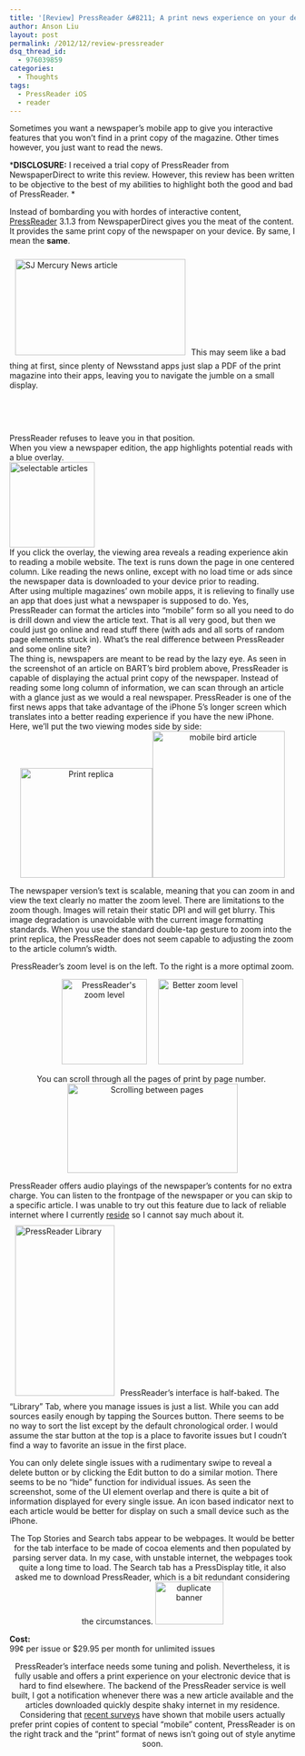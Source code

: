 ```yaml
---
title: '[Review] PressReader &#8211; A print news experience on your device'
author: Anson Liu
layout: post
permalink: /2012/12/review-pressreader
dsq_thread_id:
  - 976039859
categories:
  - Thoughts
tags:
  - PressReader iOS
  - reader
---
```

Sometimes you want a newspaper&#8217;s mobile app to give you interactive features that you won&#8217;t find in a print copy of the magazine. Other times however, you just want to read the news.

***DISCLOSURE:** I received a trial copy of PressReader from NewspaperDirect to write this review. However, this review has been written to be objective to the best of my abilities to highlight both the good and bad of PressReader. *

Instead of bombarding you with hordes of interactive content, <a href="http://www.pressreader.com/" target="_blank">PressReader</a> 3.1.3 from NewspaperDirect gives you the meat of the content. It provides the same print copy of the newspaper on your device. By same, I mean the **same**.

<div style="height: auto; display: block;">
  <img class="size-medium wp-image-2317 alignleft" style="padding: 10px;" alt="SJ Mercury News article" src="https://ansonliu.com/wp-content/uploads/2012/12/sample-article-300x169.png" width="300" height="169" />This may seem like a bad thing at first, since plenty of Newsstand apps just slap a PDF of the print magazine into their apps, leaving you to navigate the jumble on a small display.
</div>

&nbsp;

&nbsp;

<div style="height: auto; display: block;">
  PressReader refuses to leave you in that position. <center>
    <!--more-->
  </center>When you view a newspaper edition, the app highlights potential reads with a blue overlay.
</div>

<div style="height: auto; display: block;">
</div>

<div style="height: auto; display: block;">
  <img class="size-thumbnail wp-image-2321 alignleft" alt="selectable articles" src="https://ansonliu.com/wp-content/uploads/2012/12/selectable-articles-150x150.jpg" width="150" height="150" />
</div>

<div style="height: auto; display: block;">
  If you click the overlay, the viewing area reveals a reading experience akin to reading a mobile website. The text is runs down the page in one centered column. Like reading the news online, except with no load time or ads since the newspaper data is downloaded to your device prior to reading.
</div>

<div style="height: auto; display: block;">
</div>

<div style="height: auto; display: block;">
  After using multiple magazines&#8217; own mobile apps, it is relieving to finally use an app that does just what a newspaper is supposed to do. Yes, PressReader can format the articles into &#8220;mobile&#8221; form so all you need to do is drill down and view the article text. That is all very good, but then we could just go online and read stuff there (with ads and all sorts of random page elements stuck in). What&#8217;s the real difference between PressReader and some online site?
</div>

<div style="height: auto; display: block;">
  The thing is, newspapers are meant to be read by the lazy eye. As seen in the screenshot of an article on BART&#8217;s bird problem above, PressReader is capable of displaying the actual print copy of the newspaper. Instead of reading some long column of information, we can scan through an article with a glance just as we would a real newspaper. PressReader is one of the first news apps that take advantage of the iPhone 5&#8217;s longer screen which translates into a better reading experience if you have the new iPhone. Here, we&#8217;ll put the two viewing modes side by side:
</div>

<center>
  <img class="alignnone  wp-image-2341" style="width: 233px; height: 193px;" alt="Print replica" src="https://ansonliu.com/wp-content/uploads/2012/12/sample-article-cropped-300x249.jpg" width="233" height="193" /><img class="alignnone size-medium wp-image-2338" style="width: 233px; height: 258px;" alt="mobile bird article" src="https://ansonliu.com/wp-content/uploads/2012/12/mobile-bird-article-271x300.jpg" width="271" height="300" />
</center>

  
The newspaper version&#8217;s text is scalable, meaning that you can zoom in and view the text clearly no matter the zoom level. There are limitations to the zoom though. Images will retain their static DPI and will get blurry. This image degradation is unavoidable with the current image formatting standards. When you use the standard double-tap gesture to zoom into the print replica, the PressReader does not seem capable to adjusting the zoom to the article column&#8217;s width.

<p style="text-align: center;">
  PressReader&#8217;s zoom level is on the left. To the right is a more optimal zoom.
</p>

<center>
  <img class="alignnone size-thumbnail wp-image-2361" alt="PressReader's zoom level" src="https://ansonliu.com/wp-content/uploads/2013/12/bad-zoom-150x150.png" width="150" height="150" />     <img class="alignnone size-thumbnail wp-image-2360" alt="Better zoom level" src="https://ansonliu.com/wp-content/uploads/2013/12/better-zoom-150x150.png" width="150" height="150" />
</center>

<p style="text-align: center;">
  You can scroll through all the pages of print by page number. <img class="aligncenter size-medium wp-image-2358" alt="Scrolling between pages" src="https://ansonliu.com/wp-content/uploads/2013/12/scroll-pages-300x157.jpg" width="300" height="157" />
</p>

PressReader offers audio playings of the newspaper&#8217;s contents for no extra charge. You can listen to the frontpage of the newspaper or you can skip to a specific article. I was unable to try out this feature due to lack of reliable internet where I currently <a href="https://ansonliu.com/wp-content/uploads/2013/12/fallout.jpg" target="_blank">reside</a> so I cannot say much about it.  
<img class="alignleft size-medium wp-image-2368" style="padding: 10px;" alt="PressReader Library" src="https://ansonliu.com/wp-content/uploads/2013/12/library-175x300.jpg" width="175" height="300" />PressReader&#8217;s interface is half-baked. The &#8220;Library&#8221; Tab, where you manage issues is just a list. While you can add sources easily enough by tapping the Sources button. There seems to be no way to sort the list except by the default chronological order. I would assume the star button at the top is a place to favorite issues but I coudn&#8217;t find a way to favorite an issue in the first place.

You can only delete single issues with a rudimentary swipe to reveal a delete button or by clicking the Edit button to do a similar motion. There seems to be no &#8220;hide&#8221; function for individual issues. As seen the screenshot, some of the UI element overlap and there is quite a bit of information displayed for every single issue. An icon based indicator next to each article would be better for display on such a small device such as the iPhone.

<p style="text-align: center;">
  The Top Stories and Search tabs appear to be webpages. It would be better for the tab interface to be made of cocoa elements and then populated by parsing server data. In my case, with unstable internet, the webpages took quite a long time to load. The Search tab has a PressDisplay title, it also asked me to download PressReader, which is a bit redundant considering the circumstances. <img class="aligncenter  wp-image-2372" style="width: 120px; height: 75;" alt="duplicate banner" src="https://ansonliu.com/wp-content/uploads/2013/12/duplicate-banner-300x187.jpg" width="120" height="75" />
</p>

<p style="text-align: left;">
  <strong>Cost:</strong><br /> 99¢ per issue or $29.95 per month for unlimited issues
</p>

<p style="text-align: center;">
  PressReader&#8217;s interface needs some tuning and polish. Nevertheless, it is fully usable and offers a print experience on your electronic device that is hard to find elsewhere. The backend of the PressReader service is well built, I got a notification whenever there was a new article available and the articles downloaded quickly despite shaky internet in my residence. Considering that <a href="http://mashable.com/2012/12/11/tablet-mobile-newsreading-pew-study/" target="_blank">recent surveys</a> have shown that mobile users actually prefer print copies of content to special &#8220;mobile&#8221; content, PressReader is on the right track and the &#8220;print&#8221; format of news isn&#8217;t going out of style anytime soon.
</p>